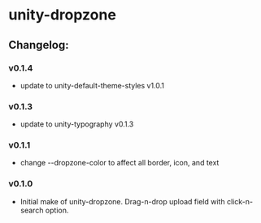 # unity-dropzone

## Changelog:

### v0.1.4
- update to unity-default-theme-styles v1.0.1

### v0.1.3
- update to unity-typography v0.1.3

### v0.1.1
- change --dropzone-color to affect all border, icon, and text

### v0.1.0
- Initial make of unity-dropzone. Drag-n-drop upload field with click-n-search option.
